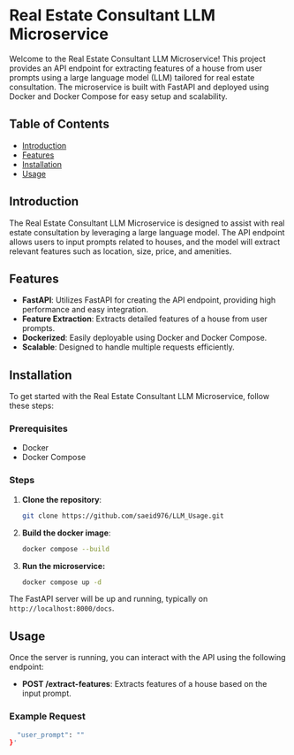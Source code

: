 # Real Estate Consultant LLM Microservice

Welcome to the Real Estate Consultant LLM Microservice! This project provides an API endpoint for extracting features of a house from user prompts using a large language model (LLM) tailored for real estate consultation. The microservice is built with FastAPI and deployed using Docker and Docker Compose for easy setup and scalability.

## Table of Contents

- [Introduction](#introduction)
- [Features](#features)
- [Installation](#installation)
- [Usage](#usage)

## Introduction

The Real Estate Consultant LLM Microservice is designed to assist with real estate consultation by leveraging a large language model. The API endpoint allows users to input prompts related to houses, and the model will extract relevant features such as location, size, price, and amenities.

## Features

- **FastAPI**: Utilizes FastAPI for creating the API endpoint, providing high performance and easy integration.
- **Feature Extraction**: Extracts detailed features of a house from user prompts.
- **Dockerized**: Easily deployable using Docker and Docker Compose.
- **Scalable**: Designed to handle multiple requests efficiently.

## Installation

To get started with the Real Estate Consultant LLM Microservice, follow these steps:

### Prerequisites

- Docker
- Docker Compose

### Steps

1. **Clone the repository**:
    ```bash
    git clone https://github.com/saeid976/LLM_Usage.git
    ```

2. **Build the docker image**:
    ```bash
    docker compose --build
    ```
3. **Run the microservice:**
   ```bash
   docker compose up -d

The FastAPI server will be up and running, typically on `http://localhost:8000/docs`. 

## Usage

Once the server is running, you can interact with the API using the following endpoint:

- **POST /extract-features**: Extracts features of a house based on the input prompt.

### Example Request

```bash
  "user_prompt": ""
}'
